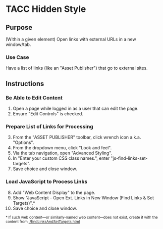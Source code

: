 # TACC Hidden Style

## Purpose

(Within a given element) Open links with external URLs in a new window/tab.

### Use Case

Have a list of links (like an "Asset Publisher") that go to external sites.

## Instructions

### Be Able to Edit Content

1. Open a page while logged in as a user that can edit the page.
2. Ensure "Edit Controls" is checked.

### Prepare List of Links for Processing

3. From the "ASSET PUBLISHER" toolbar, click wrench icon a.k.a. "Options".
4. From the dropdown menu, click "Look and feel".
5. Via the tab navigation, open "Advanced Styling".
6. In "Enter your custom CSS class names.", enter "js-find-links-set-targets".
7. Save choice and close window.

### Load JavaScript to Process Links

8. Add "Web Content Display" to the page.
9. Show "JavaScript - Open Ext. Links in New Window (Find Links & Set Targets)".\*
10. Save choice and close window.

<sub>\* If such web content—or similarly-named web content—does not exist, create it with the content from [./findLinksAndSetTargets.html][script]</sub>

[script]: https://github.com/TACC/tacc-web-content/blob/11f3984/web-content/_scripts/findLinksAndSetTargets.html

